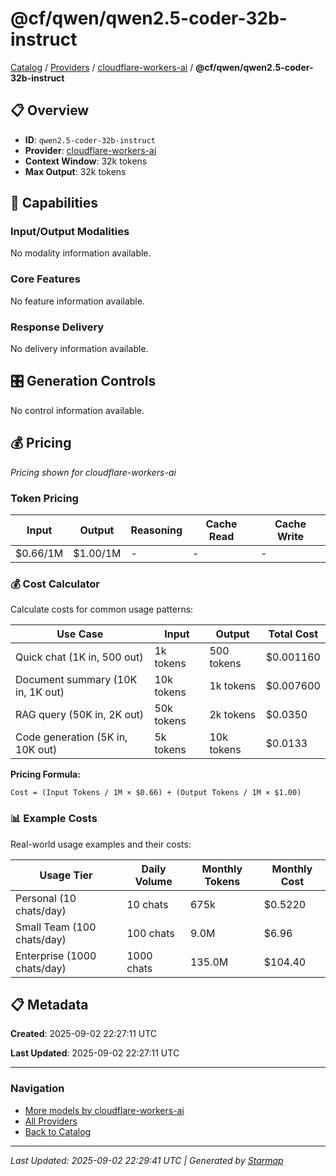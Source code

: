 # @cf/qwen/qwen2.5-coder-32b-instruct
  
[Catalog](../../../..) / [Providers](../../..) / [cloudflare-workers-ai](../..) / **@cf/qwen/qwen2.5-coder-32b-instruct**


## 📋 Overview
  
- **ID**: `qwen2.5-coder-32b-instruct`
- **Provider**: [cloudflare-workers-ai](../)
- **Context Window**: 32k tokens
- **Max Output**: 32k tokens
  
## 🎯 Capabilities
  
### Input/Output Modalities
  
No modality information available.
  
### Core Features
  
No feature information available.
  
### Response Delivery
  
No delivery information available.
  
## 🎛️ Generation Controls
  
No control information available.
  
## 💰 Pricing
  
*Pricing shown for cloudflare-workers-ai*
  
  
### Token Pricing
  
| Input | Output | Reasoning | Cache Read | Cache Write |
|---------|---------|---------|---------|---------|
| $0.66/1M | $1.00/1M | - | - | - |

  
### 💰 Cost Calculator
  
Calculate costs for common usage patterns:
  
  
| Use Case | Input | Output | Total Cost |
|---------|---------|---------|---------|
| Quick chat (1K in, 500 out) | 1k tokens | 500 tokens | $0.001160 |
| Document summary (10K in, 1K out) | 10k tokens | 1k tokens | $0.007600 |
| RAG query (50K in, 2K out) | 50k tokens | 2k tokens | $0.0350 |
| Code generation (5K in, 10K out) | 5k tokens | 10k tokens | $0.0133 |

  
**Pricing Formula:**
  
```
Cost = (Input Tokens / 1M × $0.66) + (Output Tokens / 1M × $1.00)
```
  
### 📊 Example Costs
  
Real-world usage examples and their costs:
  
  
| Usage Tier | Daily Volume | Monthly Tokens | Monthly Cost |
|---------|---------|---------|---------|
| Personal (10 chats/day) | 10 chats | 675k | $0.5220 |
| Small Team (100 chats/day) | 100 chats | 9.0M | $6.96 |
| Enterprise (1000 chats/day) | 1000 chats | 135.0M | $104.40 |

  
## 📋 Metadata
  
**Created**: 2025-09-02 22:27:11 UTC
  
**Last Updated**: 2025-09-02 22:27:11 UTC
  
  
---
  
  
### Navigation

- [More models by cloudflare-workers-ai](../)
- [All Providers](../../../../providers)
- [Back to Catalog](../../../..)


---
_Last Updated: 2025-09-02 22:29:41 UTC | Generated by [Starmap](https://github.com/agentstation/starmap)_
